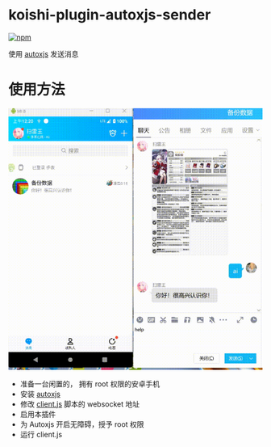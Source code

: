 # koishi-plugin-autoxjs-sender

[![npm](https://img.shields.io/npm/v/koishi-plugin-autoxjs-sender?style=flat-square)](https://www.npmjs.com/package/koishi-plugin-autoxjs-sender)

使用 [autoxjs](https://github.com/kkevsekk1/AutoX) 发送消息
# 使用方法
![demo](./demo.gif)

- 准备一台闲置的， 拥有 root 权限的安卓手机
- 安装 [autoxjs](https://github.com/kkevsekk1/AutoX)
- 修改 [client.js](https://raw.githubusercontent.com/initialencounter/mykoishi/master/autoxjs-server/lib/client.js) 脚本的 websocket 地址
- 启用本插件
- 为 Autoxjs 开启无障碍，授予 root 权限
- 运行 client.js